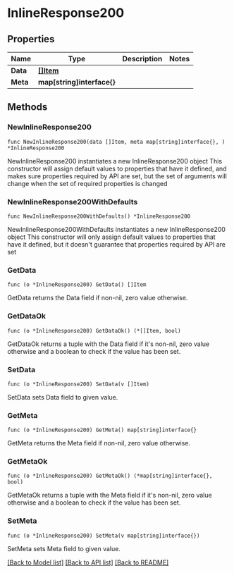 # InlineResponse200

## Properties

Name | Type | Description | Notes
------------ | ------------- | ------------- | -------------
**Data** | [**[]Item**](Item.md) |  | 
**Meta** | **map[string]interface{}** |  | 

## Methods

### NewInlineResponse200

`func NewInlineResponse200(data []Item, meta map[string]interface{}, ) *InlineResponse200`

NewInlineResponse200 instantiates a new InlineResponse200 object
This constructor will assign default values to properties that have it defined,
and makes sure properties required by API are set, but the set of arguments
will change when the set of required properties is changed

### NewInlineResponse200WithDefaults

`func NewInlineResponse200WithDefaults() *InlineResponse200`

NewInlineResponse200WithDefaults instantiates a new InlineResponse200 object
This constructor will only assign default values to properties that have it defined,
but it doesn't guarantee that properties required by API are set

### GetData

`func (o *InlineResponse200) GetData() []Item`

GetData returns the Data field if non-nil, zero value otherwise.

### GetDataOk

`func (o *InlineResponse200) GetDataOk() (*[]Item, bool)`

GetDataOk returns a tuple with the Data field if it's non-nil, zero value otherwise
and a boolean to check if the value has been set.

### SetData

`func (o *InlineResponse200) SetData(v []Item)`

SetData sets Data field to given value.


### GetMeta

`func (o *InlineResponse200) GetMeta() map[string]interface{}`

GetMeta returns the Meta field if non-nil, zero value otherwise.

### GetMetaOk

`func (o *InlineResponse200) GetMetaOk() (*map[string]interface{}, bool)`

GetMetaOk returns a tuple with the Meta field if it's non-nil, zero value otherwise
and a boolean to check if the value has been set.

### SetMeta

`func (o *InlineResponse200) SetMeta(v map[string]interface{})`

SetMeta sets Meta field to given value.



[[Back to Model list]](../README.md#documentation-for-models) [[Back to API list]](../README.md#documentation-for-api-endpoints) [[Back to README]](../README.md)



